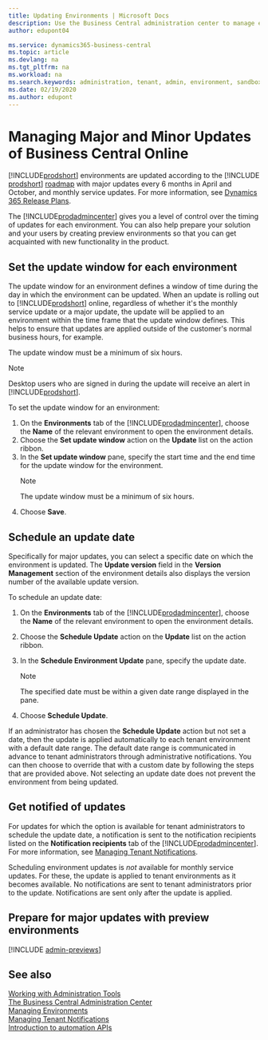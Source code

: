 ```yaml
---
title: Updating Environments | Microsoft Docs
description: Use the Business Central administration center to manage environment updates.  
author: edupont04

ms.service: dynamics365-business-central
ms.topic: article
ms.devlang: na
ms.tgt_pltfrm: na
ms.workload: na
ms.search.keywords: administration, tenant, admin, environment, sandbox, update
ms.date: 02/19/2020
ms.author: edupont
---
```


# Managing Major and Minor Updates of Business Central Online

[!INCLUDE[prodshort](../developer/includes/prodshort.md)] environments are updated according to the [!INCLUDE [prodshort](../developer/includes/prodshort.md)] [roadmap](https://dynamics.microsoft.com/roadmap/business-central/) with major updates every 6 months in April and October, and monthly service updates. For more information, see [Dynamics 365 Release Plans](/dynamics365/release-plans/).

The [!INCLUDE[prodadmincenter](../developer/includes/prodadmincenter.md)] gives you a level of control over the timing of updates for each environment. You can also help prepare your solution and your users by creating preview environments so that you can get acquainted with new functionality in the product.  

## Set the update window for each environment

The update window for an environment defines a window of time during the day in which the environment can be updated. When an update is rolling out to [!INCLUDE[prodshort](../developer/includes/prodshort.md)] online, regardless of whether it's the monthly service update or a major update, the update will be applied to an environment within the time frame that the update window defines. This helps to ensure that updates are applied outside of the customer's normal business hours, for example.

The update window must be a minimum of six hours.

> [!NOTE]
> Desktop users who are signed in during the update will receive an alert in [!INCLUDE[prodshort](../developer/includes/prodshort.md)].

To set the update window for an environment:

1. On the **Environments** tab of the [!INCLUDE[prodadmincenter](../developer/includes/prodadmincenter.md)], choose the **Name** of the relevant environment to open the environment details.
2. Choose the **Set update window** action on the **Update** list on the action ribbon.
3. In the **Set update window** pane, specify the start time and the end time for the update window for the environment.
   > [!NOTE]
   > The update window must be a minimum of six hours.
4. Choose **Save**.

## Schedule an update date

Specifically for major updates, you can select a specific date on which the environment is updated. The **Update version** field in the **Version Management** section of the environment details also displays the version number of the available update version.

To schedule an update date:

1. On the **Environments** tab of the [!INCLUDE[prodadmincenter](../developer/includes/prodadmincenter.md)], choose the **Name** of the relevant environment to open the environment details.
2. Choose the **Schedule Update** action on the **Update** list on the action ribbon.
3. In the **Schedule Environment Update** pane, specify the update date.
    > [!NOTE]
    > The specified date must be within a given date range displayed in the pane.

4. Choose **Schedule Update**.

If an administrator has chosen the **Schedule Update** action but not set a date, then the update is applied automatically to each tenant environment with a default date range. The default date range is communicated in advance to tenant administrators through administrative notifications. You can then choose to override that with a custom date by following the steps that are provided above. Not selecting an update date does not prevent the environment from being updated.

## Get notified of updates

For updates for which the option is available for tenant administrators to schedule the update date, a notification is sent to the notification recipients listed on the **Notification recipients** tab of the [!INCLUDE[prodadmincenter](../developer/includes/prodadmincenter.md)]. For more information, see [Managing Tenant Notifications](tenant-admin-center-notifications.md).

Scheduling environment updates is *not* available for monthly service updates. For these, the update is applied to tenant environments as it becomes available. No notifications are sent to tenant administrators prior to the update. Notifications are sent only after the update is applied.

## Prepare for major updates with preview environments

[!INCLUDE [admin-previews](../developer/includes/admin-previews.md)]

## See also

[Working with Administration Tools](administration.md)  
[The Business Central Administration Center](tenant-admin-center.md)  
[Managing Environments](tenant-admin-center-environments.md)  
[Managing Tenant Notifications](tenant-admin-center-notifications.md)  
[Introduction to automation APIs](itpro-introduction-to-automation-apis.md)  
